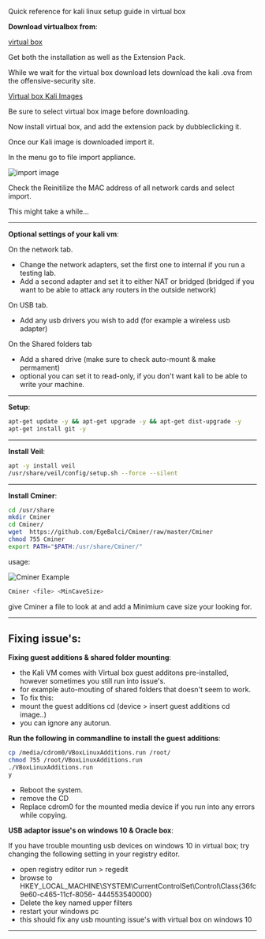 Quick reference for kali linux setup guide in virtual box



**Download virtualbox from**:

[virtual box](https://www.virtualbox.org/wiki/Downloads)

Get both the installation as well as the Extension Pack.

While we wait for the virtual box download lets download the kali .ova from the offensive-security site.

[Virtual box Kali Images](https://www.offensive-security.com/kali-linux-vm-vmware-virtualbox-hyperv-image-download/)

Be sure to select virtual box image before downloading.

Now install virtual box, and add the extension pack by dubbleclicking it.

Once our Kali image is downloaded import it.

In the menu go to file import appliance.

![import image](https://github.com/MarvinTheParanoidPentester/KalivboxSetupguide/blob/master/import.jpg?raw=true)

Check the Reinitilize the MAC address of all network cards and select import.

This might take a while...

- - -

**Optional settings of your kali vm**:

On the network tab.

- Change the network adapters, set the first one to internal if you run a testing lab.
- Add a second adapter and set it to either NAT or bridged (bridged if you want to be able to attack any routers in the outside network)

On USB tab.

- Add any usb drivers you wish to add (for example a wireless usb adapter)


On the Shared folders tab
- Add a shared drive (make sure to check auto-mount & make permament)
- optional you can set it to read-only, if you don't want kali to be able to write your machine.

- - -


**Setup**:
```bash
apt-get update -y && apt-get upgrade -y && apt-get dist-upgrade -y
apt-get install git -y
```

- - -

**Install Veil**:
```bash
apt -y install veil
/usr/share/veil/config/setup.sh --force --silent
```

- - -

**Install Cminer**:
```bash
cd /usr/share
mkdir Cminer
cd Cminer/
wget  https://github.com/EgeBalci/Cminer/raw/master/Cminer
chmod 755 Cminer
export PATH="$PATH:/usr/share/Cminer/"
```

usage:

![Cminer Example](https://github.com/MarvinTheParanoidPentester/KalivboxSetupguide/blob/master/cminer%20example.jpg?raw=true)

```bash
Cminer <file> <MinCaveSize>
```

give Cminer a file to look at and add a Minimium cave size your looking for.


- - -

## Fixing issue's:


**Fixing guest additions & shared folder mounting**:

- the Kali VM comes with Virtual box guest additons pre-installed, however sometimes you still run into issue's.
- for example auto-mouting of shared folders that doesn't seem to work.
- To fix this:
- mount the guest additions cd (device > insert guest additions cd image..)
- you can ignore any autorun.

**Run the following in commandline to install the guest additions**:

```bash
cp /media/cdrom0/VBoxLinuxAdditions.run /root/
chmod 755 /root/VBoxLinuxAdditions.run
./VBoxLinuxAdditions.run
y
```

- Reboot the system.
- remove the CD
- Replace cdrom0 for the mounted media device if you run into any errors while copying.


**USB adaptor issue's on windows 10 & Oracle box**:

If you have trouble mounting usb devices on windows 10 in virtual box; try changing the following setting in your registry editor.
  
  - open registry editor run > regedit
  - browse to HKEY_LOCAL_MACHINE\SYSTEM\CurrentControlSet\Control\Class{36fc9e60-c465-11cf-8056- 444553540000}
  - Delete the key named upper filters
  - restart your windows pc
  - this should fix any usb mounting issue's with virtual box on windows 10

- - -
